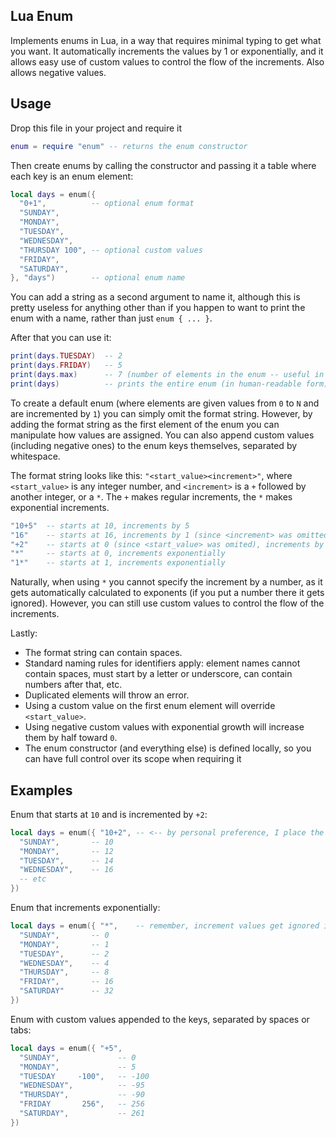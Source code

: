 ## Lua Enum
Implements enums in Lua, in a way that requires minimal typing to get what you want. It automatically increments the values by 1 or exponentially, and it allows easy use of custom values to control the flow of the increments. Also allows negative values.

## Usage
Drop this file in your project and require it
```lua
enum = require "enum" -- returns the enum constructor
```
Then create enums by calling the constructor and passing it a table where each key is an enum element:
```lua
local days = enum({ 
  "0+1",          -- optional enum format
  "SUNDAY", 
  "MONDAY",
  "TUESDAY",
  "WEDNESDAY",
  "THURSDAY 100", -- optional custom values
  "FRIDAY",
  "SATURDAY",
}, "days")        -- optional enum name
```
You can add a string as a second argument to name it, although this is pretty useless for anything other than if you happen to want to print the enum with a name, rather than just `enum { ... }`.

After that you can use it:
```lua
print(days.TUESDAY)  -- 2
print(days.FRIDAY)   -- 5
print(days.max)      -- 7 (number of elements in the enum -- useful in 'for' loops)
print(days)          -- prints the entire enum (in human-readable form)
```

To create a default enum (where elements are given values from `0` to `N` and are incremented by `1`) you can simply omit the format string. However, by adding the format string as the first element of the enum you can manipulate how values are assigned. You can also append custom values (including negative ones) to the enum keys themselves, separated by whitespace.

The format string looks like this: `"<start_value><increment>"`, where `<start_value>` is any integer number, and `<increment>` is a `+` followed by another integer, or a `*`. The `+` makes regular increments, the `*` makes exponential increments.
```lua
"10+5"  -- starts at 10, increments by 5
"16"    -- starts at 16, increments by 1 (since <increment> was omitted)
"+2"    -- starts at 0 (since <start_value> was omited), increments by 2
"*"     -- starts at 0, increments exponentially
"1*"    -- starts at 1, increments exponentially
```
Naturally, when using `*` you cannot specify the increment by a number, as it gets automatically calculated to exponents (if you put a number there it gets ignored). However, you can still use custom values to control the flow of the increments.

Lastly:
- The format string can contain spaces.
- Standard naming rules for identifiers apply: element names cannot contain spaces, must start by a letter or underscore, can contain numbers after that, etc.
- Duplicated elements will throw an error. 
- Using a custom value on the first enum element will override `<start_value>`.
- Using negative custom values with exponential growth will increase them by half toward `0`.
- The enum constructor (and everything else) is defined locally, so you can have full control over its scope when requiring it

## Examples
Enum that starts at `10` and is incremented by `+2`:
```lua
local days = enum({ "10+2", -- <-- by personal preference, I place the format here, instead of in the next line
  "SUNDAY",       -- 10
  "MONDAY",       -- 12
  "TUESDAY",      -- 14
  "WEDNESDAY",    -- 16
  -- etc
})
```
Enum that increments exponentially:
```lua
local days = enum({ "*",    -- remember, increment values get ignored if included along with `*`
  "SUNDAY",       -- 0
  "MONDAY",       -- 1
  "TUESDAY",      -- 2
  "WEDNESDAY",    -- 4
  "THURSDAY",     -- 8
  "FRIDAY",       -- 16
  "SATURDAY"      -- 32
})
```
Enum with custom values appended to the keys, separated by spaces or tabs:
```lua
local days = enum({ "+5",
  "SUNDAY",             -- 0
  "MONDAY",             -- 5
  "TUESDAY     -100",   -- -100
  "WEDNESDAY",          -- -95
  "THURSDAY",           -- -90
  "FRIDAY       256",   -- 256
  "SATURDAY",           -- 261
})
```
